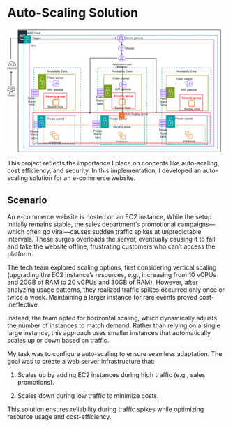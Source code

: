 # Auto-Scaling Solution

![te](https://github.com/YomiDavies/AWSProjects/blob/056a731ae08ffc3ae246de43d9f2825b3b75c9e0/Auto_Scaling_solution/images/Auto%20Scaling%20Architecture.png)   

This project reflects the importance I place on concepts like auto-scaling, cost efficiency, and security. In this implementation, I developed an auto-scaling solution for an e-commerce website. 

## Scenario
An e-commerce website is hosted on an EC2 instance, While the setup initially remains stable, the sales department’s promotional campaigns—which often go viral—causes sudden traffic spikes at unpredictable intervals. These surges overloads the server, eventually causing it to fail and take the website offline, frustrating customers who can’t access the platform.

The tech team explored scaling options, first considering vertical scaling (upgrading the EC2 instance’s resources, e.g., increasing from 10 vCPUs and 20GB of RAM to 20 vCPUs and 30GB of RAM). However, after analyzing usage patterns, they realized traffic spikes occurred only once or twice a week. Maintaining a larger instance for rare events proved cost-ineffective.

Instead, the team opted for horizontal scaling, which dynamically adjusts the number of instances to match demand. Rather than relying on a single large instance, this approach uses smaller instances that automatically scales up or down based on traffic.

My task was to configure auto-scaling to ensure seamless adaptation. The goal was to create a web server infrastructure that:

1. Scales up by adding EC2 instances during high traffic (e.g., sales promotions).

2. Scales down during low traffic to minimize costs.

This solution ensures reliability during traffic spikes while optimizing resource usage and cost-efficiency.





